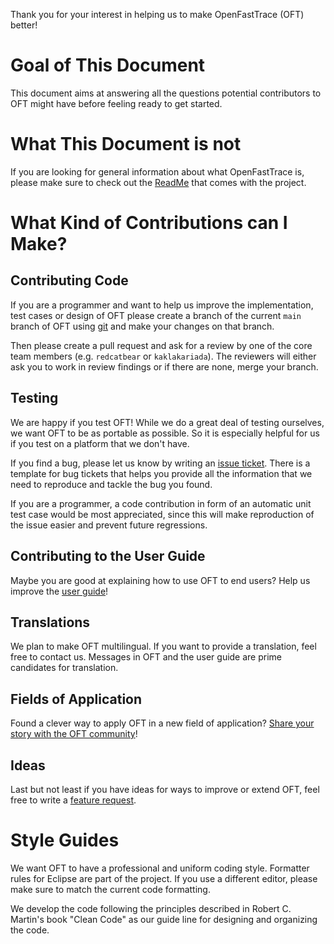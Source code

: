 Thank you for your interest in helping us to make OpenFastTrace (OFT) better!

# Goal of This Document
This document aims at answering all the questions potential contributors to OFT might have before feeling ready to get started.

# What This Document is not
If you are looking for general information about what OpenFastTrace is, please make sure to check out the [ReadMe](./README.md) that comes with the project.

# What Kind of Contributions can I Make?

## Contributing Code
If you are a programmer and want to help us improve the implementation, test cases or design of OFT please create a branch of the current `main` branch of OFT using [git](https://git-scm.com/) and make your changes on that branch.

Then please create a pull request and ask for a review by one of the core team members (e.g. `redcatbear` or `kaklakariada`).
The reviewers will either ask you to work in review findings or if there are none, merge your branch.

## Testing
We are happy if you test OFT! While we do a great deal of testing ourselves, we want OFT to be as portable as possible. So it is especially helpful for us if you test on a platform that we don't have.

If you find a bug, please let us know by writing an [issue ticket](https://github.com/itsallcode/openfasttrace/issues/new?template=Bug_report.md). There is a template for bug tickets that helps you provide all the information that we need to reproduce and tackle the bug you found.

If you are a programmer, a code contribution in form of an automatic unit test case would be most appreciated, since this will make reproduction of the issue easier and prevent future regressions.

## Contributing to the User Guide
Maybe you are good at explaining how to use OFT to end users? Help us improve the [user guide](doc/user_guide.md)!

## Translations
We plan to make OFT multilingual. If you want to provide a translation, feel free to contact us. Messages in OFT and the user guide are prime candidates for translation.

## Fields of Application
Found a clever way to apply OFT in a new field of application? [Share your story with the OFT community](https://github.com/itsallcode/openfasttrace/wiki/OFT-Stories)!

## Ideas
Last but not least if you have ideas for ways to improve or extend OFT, feel free to write a [feature request](https://github.com/itsallcode/openfasttrace-asciidoc-plugin/issues/new?template=Feature_request.md).

# Style Guides
We want OFT to have a professional and uniform coding style. Formatter rules for Eclipse are part of the project. If you use a different editor, please make sure to match the current code formatting.

We develop the code following the principles described in Robert C. Martin's book "Clean Code" as our guide line for designing and organizing the code.

